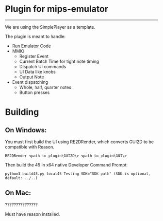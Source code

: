 # Plugin for mips-emulator
-----------

We are using the SimplePlayer as a template.

The plugin is meant to handle:

- Run Emulator Code
- MMIO 
    - Register Event
    - Current Batch Time for tight note timing
    - Dispatch UI commands
    - UI Data like knobs
    - Output Note
- Event dispatching
    - Whole, half, quarter notes
    - Button presses


# Building


## On Windows:
You must first build the UI using RE2DRender, which converts GUI2D to be compatible with Reason. 

`RE2DRender <path to plugin\GUI2D\> <path to plugin\GUI\>`

Then build the 45 in x64 native Developer Command Prompt:

`python3 build45.py local45 Testing SDK="SDK path" (SDK is optional, default: ../..)`

## On Mac:
???????????????

Must have reason installed.